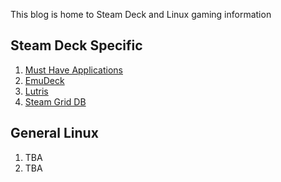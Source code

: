 This blog is home to Steam Deck and Linux gaming information


## Steam Deck Specific  

1. [Must Have Applications](https://honkinwaffles.github.io/Steam-Deck/applications)
1. [EmuDeck](https://honkinwaffles.github.io/Steam-Deck/emudeck)
1. [Lutris](https://honkinwaffles.github.io/Steam-Deck/lutris)
1. [Steam Grid DB](https://honkinwaffles.github.io/Steam-Deck/steam-grid-db)

## General Linux  
1. TBA
1. TBA
